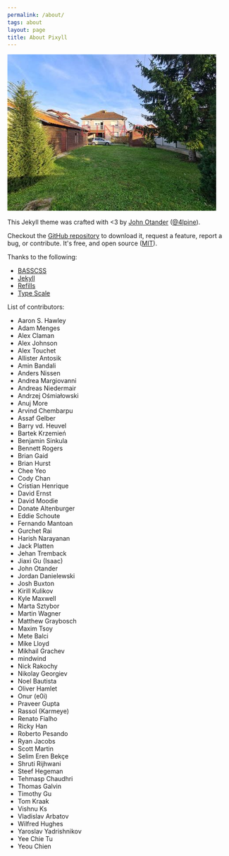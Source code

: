 ```yaml
---
permalink: /about/
tags: about
layout: page
title: About Pixyll
---
```


![](/assets/upload/image.jpeg)

This Jekyll theme was crafted with \<3 by [John Otander](https://johno.com/)
([@4lpine](https://twitter.com/4lpine)).

Checkout the [GitHub repository](https://github.com/johno/pixyll) to download it,
request a feature, report a bug, or contribute. It's free, and open source
([MIT](https://opensource.org/licenses/MIT)).

Thanks to the following:

* [BASSCSS](https://basscss.com/)
* [Jekyll](https://jekyllrb.com/)
* [Refills](https://refills.bourbon.io/)
* [Type Scale](https://type-scale.com/)

List of contributors:

* Aaron S. Hawley
* Adam Menges
* Alex Claman
* Alex Johnson
* Alex Touchet
* Allister Antosik
* Amin Bandali
* Anders Nissen
* Andrea Margiovanni
* Andreas Niedermair
* Andrzej Ośmiałowski
* Anuj More
* Arvind Chembarpu
* Assaf Gelber
* Barry vd. Heuvel
* Bartek Krzemień
* Benjamin Sinkula
* Bennett Rogers
* Brian Gaid
* Brian Hurst
* Chee Yeo
* Cody Chan
* Cristian Henrique
* David Ernst
* David Moodie
* Donate Altenburger
* Eddie Schoute
* Fernando Mantoan
* Gurchet Rai
* Harish Narayanan
* Jack Platten
* Jehan Tremback
* Jiaxi Gu (Isaac)
* John Otander
* Jordan Danielewski
* Josh Buxton
* Kirill Kulikov
* Kyle Maxwell
* Marta Sztybor
* Martin Wagner
* Matthew Graybosch
* Maxim Tsoy
* Mete Balci
* Mike Lloyd
* Mikhail Grachev
* mindwind
* Nick Rakochy
* Nikolay Georgiev
* Noel Bautista
* Oliver Hamlet
* Onur (e0i)
* Praveer Gupta
* Rassol (Karmeye)
* Renato Fialho
* Ricky Han
* Roberto Pesando
* Ryan Jacobs
* Scott Martin
* Selim Eren Bekçe
* Shruti Rijhwani
* Steef Hegeman
* Tehmasp Chaudhri
* Thomas Galvin
* Timothy Gu
* Tom Kraak
* Vishnu Ks
* Vladislav Arbatov
* Wilfred Hughes
* Yaroslav Yadrishnikov
* Yee Chie Tu
* Yeou Chien
